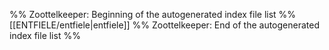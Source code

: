 %% Zoottelkeeper: Beginning of the autogenerated index file list %%
[[ENTFIELE/entfiele|entfiele]]
%% Zoottelkeeper: End of the autogenerated index file list %%
